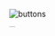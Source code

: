 

![buttons](https://github.com/alper0karaca/Html-Css-Javascript/assets/100486085/0824f7d0-ca55-4d63-845c-7a7afeb3197e)


<p style="font-size:1px;">Learned from youtube</p>

